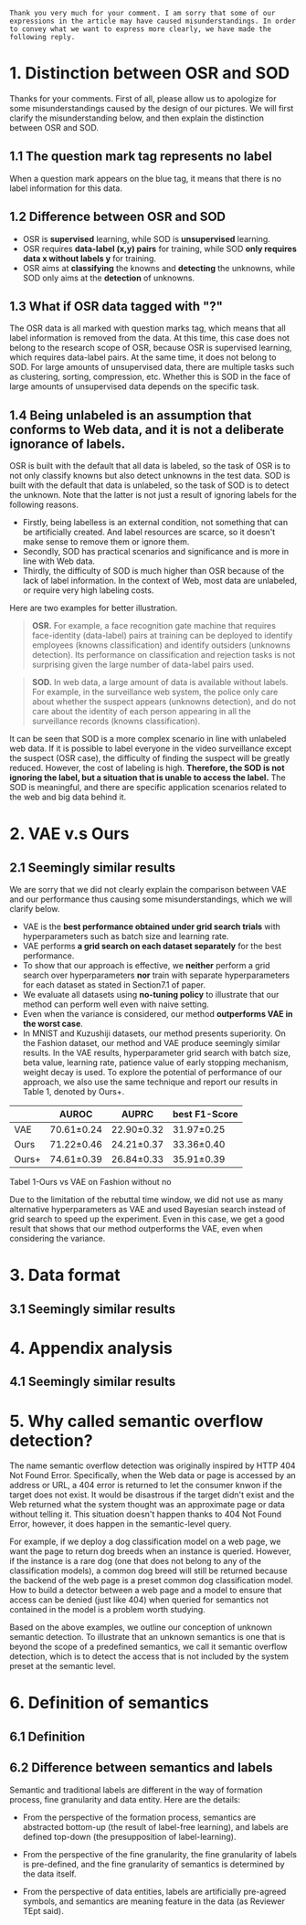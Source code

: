 ```
Thank you very much for your comment. I am sorry that some of our expressions in the article may have caused misunderstandings. In order to convey what we want to express more clearly, we have made the following reply.
```
# 1. Distinction between OSR and SOD
Thanks for your comments. First of all, please allow us to apologize for some misunderstandings caused by the design of our pictures. We will first clarify the misunderstanding below, and then explain the distinction between OSR and SOD.

## 1.1 The question mark tag represents no label
When a question mark appears on the blue tag, it means that there is no label information for this data.

## 1.2 Difference between OSR and SOD
- OSR is **supervised** learning, while SOD is **unsupervised** learning. 
- OSR requires **data-label (x,y) pairs** for training, while SOD **only requires data x without labels y** for training. 
- OSR aims at **classifying** the knowns and **detecting** the unknowns, while SOD only aims at the **detection** of unknowns.

## 1.3 What if OSR data tagged with "?"
The OSR data is all marked with question marks tag, which means that all label information is removed from the data. At this time, this case does not belong to the research scope of OSR, because OSR is supervised learning, which requires data-label pairs. At the same time, it does not belong to SOD. For large amounts of unsupervised data, there are multiple tasks such as clustering, sorting, compression, etc. Whether this is SOD in the face of large amounts of unsupervised data depends on the specific task.

## 1.4 Being unlabeled is an assumption that conforms to Web data, and it is not a deliberate ignorance of labels.
OSR is built with the default that all data is labeled, so the task of OSR is to not only classify knowns but also detect unknowns in the test data. SOD is built  with the default that data is unlabeled, so the task of SOD is to detect the unknown. Note that the latter is not just a result of ignoring labels for the following reasons. 

- Firstly, being labelless is an external condition, not something that can be artificially created. And label resources are scarce, so it doesn't make sense to remove them or ignore them.
- Secondly, SOD has practical scenarios and significance and is more in line with Web data. 
- Thirdly, the difficulty of SOD is much higher than OSR because of the lack of label information. In the context of Web, most data are unlabeled, or require very high labeling costs. 

Here are two examples for better illustration.

>**OSR.** For example, a face recognition gate machine that requires face-identity (data-label) pairs at training can be deployed to identify employees (knowns classification) and identify outsiders (unknowns detection). Its performance on classification and rejection tasks is not surprising given the large number of data-label pairs used.

>**SOD.** In web data, a large amount of data is available without labels. For example, in the surveillance web system, the police only care about whether the suspect appears (unknowns detection), and do not care about the identity of each person appearing in all the surveillance records (knowns classification). 

It can be seen that SOD is a more complex scenario in line with unlabeled web data. If it is possible to label everyone in the video surveillance except the suspect (OSR case), the difficulty of finding the suspect will be greatly reduced. However, the cost of labeling is high. **Therefore, the SOD is not ignoring the label, but a situation that is unable to access the label.** The SOD is meaningful, and there are specific application scenarios related to the web and big data behind it.

# 2. VAE v.s Ours

## 2.1 Seemingly similar results
We are sorry that we did not clearly explain the comparison between VAE and our performance thus causing some misunderstandings, which we will clarify below.

- VAE is the **best performance obtained under grid search trials** with hyperparameters such as batch size and learning rate.
- VAE performs **a grid search on each dataset separately** for the best performance.
- To show that our approach is effective, we **neither** perform a grid search over hyperparameters **nor** train with separate hyperparameters for each dataset as stated in Section7.1 of paper.
- We evaluate all datasets using **no-tuning policy** to illustrate that our method can perform well even with naive setting.
 - Even when the variance is considered, our method **outperforms VAE in the worst case**.
- In MNIST and Kuzushiji datasets, our method presents superiority. On the Fashion dataset, our method and VAE produce seemingly similar results. In the VAE results, hyperparameter grid search with batch size, beta value, learning rate, patience value of early stopping mechanism, weight decay is used. To explore the potential of performance of our approach, we also use the same technique and report our results in Table 1, denoted by Ours+. 

|      | AUROC| AUPRC | best F1-Score|
|------|------------|-------------|-------------|
| VAE  | 70.61±0.24 | 22.90±0.32  |  31.97±0.25 |
| Ours | 71.22±0.46 |  24.21±0.37 | 33.36±0.40  |
| Ours+ | 74.61±0.39 |  26.84±0.33 | 35.91±0.39  |
Tabel 1-Ours vs VAE on Fashion without no

Due to the limitation of the rebuttal time window, we did not use as many alternative hyperparameters as VAE and used Bayesian search instead of grid search to speed up the experiment. Even in this case, we get a good result that shows that our method outperforms the VAE, even when considering the variance.

# 3. Data format

## 3.1 Seemingly similar results


# 4. Appendix analysis

## 4.1 Seemingly similar results


# 5. Why called semantic overflow detection?

The name semantic overflow detection was originally inspired by HTTP 404 Not Found Error. Specifically, when the Web data or page is accessed by an address or URL, a 404 error is returned to let the consumer knwon if the target does not exist. It would be disastrous if the target didn't exist and the Web returned what the system thought was an approximate page or data without telling it. This situation doesn't happen thanks to 404 Not Found Error, however, it does happen in the semantic-level query.

For example, if we deploy a dog classification model on a web page, we want the page to return dog breeds when an instance is queried. However, if the instance is a rare dog (one that does not belong to any of the classification models), a common dog breed will still be returned because the backend of the web page is a preset common dog classification model. How to build a detector between a web page and a model to ensure that access can be denied (just like 404) when queried for semantics not contained in the model is a problem worth studying. 

Based on the above examples, we outline our conception of unknown semantic detection. To illustrate that an unknown semantics is one that is beyond the scope of a predefined semantics, we call it semantic overflow detection, which is to detect the access that is not included by the system preset at the semantic level.



# 6. Definition of semantics

## 6.1 Definition


## 6.2 Difference between semantics and labels
Semantic and traditional labels are different in the way of formation process, fine granularity and data entity. Here are the details:

- From the perspective of the formation process, semantics are abstracted bottom-up (the result of label-free learning), and labels are defined top-down (the presupposition of label-learning).

- From the perspective of the fine granularity, the fine granularity of labels is pre-defined, and the fine granularity of semantics is determined by the data itself.

- From the perspective of data entities, labels are artificially pre-agreed symbols, and semantics are meaning feature in the data (as Reviewer TEpt said).
<!--stackedit_data:
eyJoaXN0b3J5IjpbLTEzMTk4MDk5MTUsLTExMTY0Njg2NzgsLT
MwMzg5NzQ0NCwxNTE2OTIzNjA5LC02NzUzODY0MDQsMTA1MTI4
MjEwNCwtMTE1OTkzOTA2OCwxOTc2Njg1NDY4LC0zNzQzMzI1Ni
wxNDYzNjMyODYxXX0=
-->